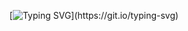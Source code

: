 <div align="center">

  [![Typing SVG](https://readme-typing-svg.demolab.com?font=Ubuntu&weight=500&size=27&pause=1000&color=47F722&center=true&width=435&lines=Hi%2C+I+am+John+Lloyd+Umani;Github+-+NeonStack;...)](https://git.io/typing-svg)

</div>
